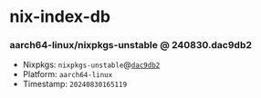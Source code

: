 # nix-index-db
### aarch64-linux/nixpkgs-unstable @ 240830.dac9db2
- Nixpkgs: `nixpkgs-unstable`@[`dac9db2`](https://github.com/NixOS/nixpkgs/commit/dac9db29e0e7ff2071ccc47b720aaffc3e74b504)
- Platform: `aarch64-linux`
- Timestamp: `20240830165119`
